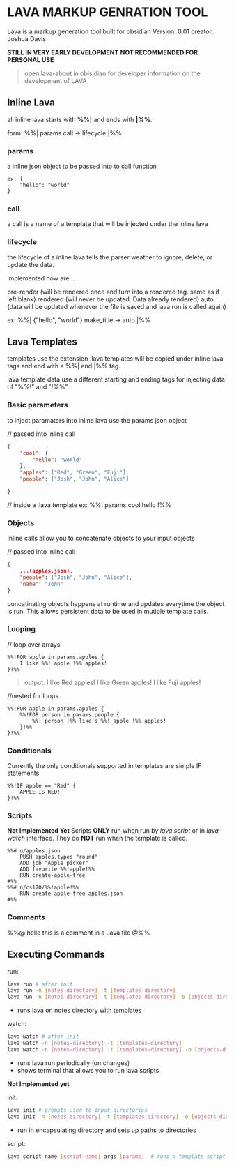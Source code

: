 # LAVA MARKUP GENRATION TOOL
Lava is a markup generation tool built for obsidian
Version: 0.01
creator: Joshua Davis

**STILL IN VERY EARLY DEVELOPMENT**
**NOT RECOMMENDED FOR PERSONAL USE**
> open lava-about in obisidian for developer information on the development of LAVA

## Inline Lava

all inline lava starts with **%%|** and ends with **|%%**.

form:
%%| params call -> lifecycle |%%

### params
a inline json object to be passed into to call function
```
ex: {
    "hello": "world"
}
```

### call
a call is a name of a template that will be injected under the inline lava

### lifecycle
the lifecycle of a inline lava tells the parser weather to ignore, delete, or update the data.

implemented now are...

pre-render (will be rendered once and turn into a rendered tag. same as if left blank)
rendered (will never be updated. Data already rendered)
auto (data will be updated whenever the file is saved and lava run is called again)

ex: %%| {"hello", "world"} make_title -> auto |%%

## Lava Templates

templates use the extension .lava
templates will be copied under inline lava tags and end with a %%| end |%% tag.

lava template data use a different starting and ending tags for injecting data of "%%!" and "!%%"

### Basic parameters
to inject paramaters into inline lava use the params json object

// passed into inline call
```json
{
    "cool": {
        "hello": "world"
    },
    "apples": ["Red", "Green", "Fuji"],
    "people": ["Josh", "John", "Alice"]

}
```
// inside a .lava template
ex: %%! params.cool.hello !%%

### Objects

Inline calls allow you to concatenate objects to your input objects 

// passed into inline call
```json
{
    ...(apples.json), 
    "people": ["Josh", "John", "Alice"],
    "name": "John"
}
```

concatinating objects happens at runtime and updates everytime the object is run.
This allows persistent data to be used in mutiple template calls.

### Looping
// loop over arrays
```
%%!FOR apple in params.apples {
    I like %%! apple !%% apples!
}!%%
```

>output:
>I like Red apples!
>I like Green apples!
>I like Fuji apples!

//nested for loops
```
%%!FOR apple in params.apples {
    %%!FOR person in params.people {
        %%! person !%% like's %%! apple !%% apples!
    }!%%
}!%%
```
### Conditionals
Currently the only conditionals supported in templates are simple IF statements
```
%%!IF apple == "Red" {
    APPLE IS RED!
}!%%
```
### Scripts
**Not Implemented Yet**
Scripts **ONLY** run when run by *lava script* or in *lava-watch* interface.
They do **NOT** run when the template is called.
```
%%# o/apples.json
    PUSH apples.types "round" 
    ADD job "Apple picker"
    ADD favorite %%!apple!%%
    RUN create-apple-tree 
#%%
%%# n/cs170/%%!apple!%%
    RUN create-apple-tree apples.json
#%%
```

### Comments
%%@ hello this is a comment in a .lava file @%%

## Executing Commands
run:
```bash
lava run # after init
lava run -n [notes-directory] -t [templates-directory]
lava run -n [notes-directory] -t [templates-directory] -o [objects-directory]
```
- runs lava on notes directory with templates 

watch:
```bash
lava watch # after init
lava watch -n [notes-directory] -t [templates-directory]
lava watch -n [notes-directory] -t [templates-directory] -o [objects-directory]
```
- runs lava run periodically (on changes)
- shows terminal that allows you to run lava scripts

**Not Implemented yet**

init:
```bash
lava init # prompts user to input directories
lava init -n [notes-directory] -t [templates-directory] -o [objects-directory]
```
- run in encapsulating directory and sets up paths to directories

script:
```bash
lava script name [script-name] args [params]  # runs a template script
```